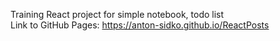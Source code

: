 Training React project for simple notebook, todo list <br>
Link to GitHub Pages: https://anton-sidko.github.io/ReactPosts
